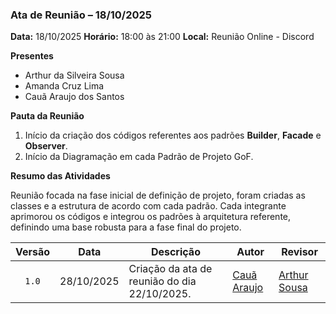 ### Ata de Reunião – 18/10/2025

**Data:** 18/10/2025
**Horário:** 18:00 às 21:00
**Local:** Reunião Online - Discord

**Presentes**

- Arthur da Silveira Sousa
- Amanda Cruz Lima
- Cauã Araujo dos Santos

**Pauta da Reunião**

1. Início da criação dos códigos referentes aos padrões **Builder**, **Facade** e **Observer**.
2. Início da Diagramação em cada Padrão de Projeto GoF.

**Resumo das Atividades**

Reunião focada na fase inicial de definição de projeto, foram criadas as classes e a estrutura de acordo com cada padrão.
Cada integrante aprimorou os códigos e integrou os padrões à arquitetura referente, definindo uma base robusta para a fase final do projeto.

| Versão | Data       | Descrição                                                                                             | Autor                                          | Revisor |
| :----: | ---------- | ----------------------------------------------------------------------------------------------------- | ---------------------------------------------- | ------- |
|  `1.0` | 28/10/2025 | Criação da ata de reunião do dia 22/10/2025. | [Cauã Araujo](https://github.com/caua08) |  [Arthur Sousa](https://github.com/Tutzs)
